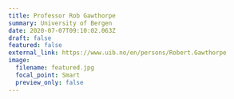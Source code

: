 ```yaml
---
title: Professor Rob Gawthorpe
summary: University of Bergen
date: 2020-07-07T09:10:02.063Z
draft: false
featured: false
external_link: https://www.uib.no/en/persons/Robert.Gawthorpe
image:
  filename: featured.jpg
  focal_point: Smart
  preview_only: false
---
```


